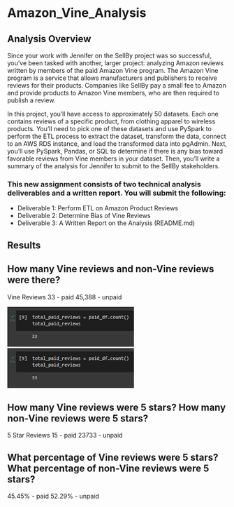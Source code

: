 # Amazon_Vine_Analysis

## Analysis Overview

Since your work with Jennifer on the SellBy project was so successful, you’ve been tasked with another, larger project: analyzing Amazon reviews written by members of the paid Amazon Vine program. The Amazon Vine program is a service that allows manufacturers and publishers to receive reviews for their products. Companies like SellBy pay a small fee to Amazon and provide products to Amazon Vine members, who are then required to publish a review.

In this project, you’ll have access to approximately 50 datasets. Each one contains reviews of a specific product, from clothing apparel to wireless products. You’ll need to pick one of these datasets and use PySpark to perform the ETL process to extract the dataset, transform the data, connect to an AWS RDS instance, and load the transformed data into pgAdmin. Next, you’ll use PySpark, Pandas, or SQL to determine if there is any bias toward favorable reviews from Vine members in your dataset. Then, you’ll write a summary of the analysis for Jennifer to submit to the SellBy stakeholders.

### This new assignment consists of two technical analysis deliverables and a written report. You will submit the following:

- Deliverable 1: Perform ETL on Amazon Product Reviews
- Deliverable 2: Determine Bias of Vine Reviews
- Deliverable 3: A Written Report on the Analysis (README.md)

## Results

## How many Vine reviews and non-Vine reviews were there?

Vine Reviews
33 - paid
45,388 - unpaid

![Resources/paid reviews.png](https://github.com/lesliemayeux/Amazon_Vine_Analysis/blob/8c1ecd80dbd5b9f529dca150641370dfbc2c1bf0/Resources/paid%20reviews.png)
![Resources/paid reviews.png](https://github.com/lesliemayeux/Amazon_Vine_Analysis/blob/8c1ecd80dbd5b9f529dca150641370dfbc2c1bf0/Resources/paid%20reviews.png)

## How many Vine reviews were 5 stars? How many non-Vine reviews were 5 stars?

5 Star Reviews
15 - paid
23733 - unpaid

## What percentage of Vine reviews were 5 stars? What percentage of non-Vine reviews were 5 stars?

45.45% - paid
52.29% - unpaid
